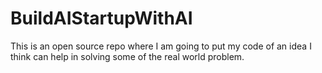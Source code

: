 # BuildAIStartupWithAI
This is an open source repo where I am going to put my code of an idea I think can help in solving some of the real world problem.  
